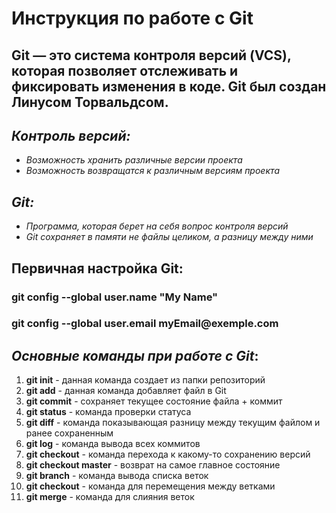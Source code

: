 # __Инструкция по работе с Git__
## __Git__ — это система контроля версий (VCS), которая позволяет отслеживать и фиксировать изменения в коде. __Git__ был создан Линусом Торвальдсом.


## _Контроль версий:_
* _Возможность хранить различные версии проекта_
* _Возможность возвращатся к различным версиям проекта_

## _Git:_
* _Программа, которая берет на себя вопрос контроля версий_
* _Git сохраняет в памяти не файлы целиком, а разницу между ними_



## Первичная настройка __Git__:
### __git config --global user.name "My Name"__
### __git config --global user.email myEmail@exemple.com__


## *Основные команды при работе с __Git__*:
1.  **git init** - данная команда создает из папки репозиторий
2.  **git add** - данная команда добавляет файл в Git
3.  **git commit** - сохраняет  текущее состояние файла + коммит
4.  **git status** - команда проверки статуса 
5.  **git diff** - команда показывающая разницу между текущим файлом и ранее сохраненным
6.  **git log** - команда вывода всех коммитов
7.  **git checkout** - команда перехода к какому-то сохранению версий
8.  **git checkout master** - возврат на самое главное состояние
9.  **git branch** - команда вывода списка веток
10. **git checkout** - команда для перемещения между ветками
11. **git merge** - команда для слияния веток



